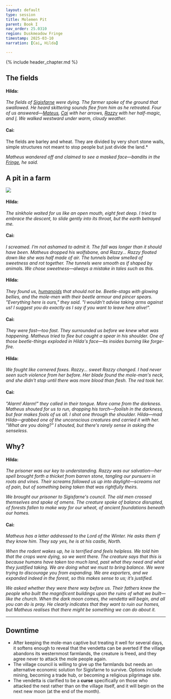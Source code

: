 ```yaml
---
layout: default
type: session
title: Molemen Pit
parent: Book I
nav_order: 25.0310
region: Duskmeadow Fringe
timestamp: 2025-03-10
narration: [Cai, Hilda]

---
```


{% include header_chapter.md %}

## The fields

#### Hilda:

*The fields of [Sigisfarne](../../directory/Sigisfarne/index.md) were dying. The farmer spoke of the ground that swallowed. He heard skittering sounds flee from him as he retreated. Four of us answered—[Mateus](../../directory/Sigisfarne/Mateus.md), [Cai](../../directory/Sigisfarne/Cai.md) with her arrows, [Razzy](../../directory/Sigisfarne/Razvan.md) with her half-magic, and [I](../../directory/Sigisfarne/Hilda.md). We walked westward under warm, cloudy weather.*

#### Cai:

The fields are barley and wheat. They are divided by very short stone walls, simple structures not meant to stop people but just divide the land.*

*Matheus wandered off and claimed to see a masked face—bandits in the [Fringe](../../directory/DuskmeadowFringe/index.md), he said.*

## A pit in a farm

![](https://i.imgur.com/UEzIyPv.png)

#### Hilda:

*The sinkhole waited for us like an open mouth, eight feet deep. I tried to embrace the descent, to slide gently into its throat, but the earth betrayed me.*

#### Cai:

*I screamed. I'm not ashamed to admit it. The fall was longer than it should have been. Matheus dropped his wolfsbane, and Razzy... Razzy floated down like she was half made of air. The tunnels below smelled of sweetness and rot together. The tunnels were smooth as if shaped by animals. We chose sweetness—always a mistake in tales such as this.*

#### Hilda:

*They found us, [humanoids](../../directory/DuskmeadowFringe/PiotChant.md) that should not be. Beetle-stags with glowing bellies, and the mole-men with their beetle armour and pincer spears. "Everything here is ours," they said. "I wouldn't advise taking arms against us! I suggest you do exactly as I say if you want to leave here alive!".*

#### Cai:

*They were fast—too fast. They surrounded us before we knew what was happening. Matheus tried to flee but caught a spear in his shoulder. One of those beetle-things exploded in Hilda's face—its insides burning like forge-fire.*

#### Hilda:

*We fought like cornered foxes. Razzy... sweet Razzy changed. I had never seen such violence from her before. Her blade found the mole-man's neck, and she didn't stop until there was more blood than flesh. The red took her.*

#### Cai:

*"Alarm! Alarm!" they called in their tongue. More came from the darkness. Matheus shouted for us to run, dropping his torch—foolish in the darkness, but fear makes fools of us all. I shot one through the shoulder. Hilda—mad Hilda—grabbed one of the unconscious creatures and carried it with her. "What are you doing?" I shouted, but there's rarely sense in asking the senseless.*

## Why?

#### Hilda:

*The prisoner was our key to understanding. Razzy was our salvation—her spell brought forth a thicket from barren stone, tangling our pursuers in roots and vines. Their screams followed us up into daylight—screams not of pain, but of something being taken that was rightfully theirs.*

*We brought our prisoner to Sigisfarne's council. The old men crossed themselves and spoke of omens. The creature spoke of balance disrupted, of forests fallen to make way for our wheat, of ancient foundations beneath our homes.*

#### Cai:

*Matheus has a letter addressed to the Lord of the Winter. He asks them if they know him. They say yes, he is at his castle, North.* 

*When the rodent wakes up, he is terrified and feels helpless. We told him that the crops were dying, so we went there. The creature says that this is because humans have taken too much land, past what they need and what they justified taking. We are doing what we must to bring balance. We were trying to discourage you from expanding. We are exporters, and we expanded indeed in the forest, so this makes sense to us; it’s justified.*

*We asked whether they were there way before us.* 
*Their fathers knew the people who built the magnificent buildings upon the ruins of what we built—like the church.* 
*When the dark moon comes, the vendetta will begin, and all you can do is pray. He clearly indicates that they want to ruin our homes, but Matheus realises that there might be something we can do about it.* 

---
## Downtime

- After keeping the mole-man captive but treating it well for several days, it softens enough to reveal that the vendetta can be averted if the village abandons its westernmost farmlands, the creature is freed, and they agree never to attack the mole people again.
- The village council is willing to give up the farmlands but needs an alternative economic solution for Sigisfarne to survive. Options include mining, becoming a trade hub, or becoming a religious pilgrimage site.
- The vendetta is clarified to be a **curse** specifically on those who attacked the nest rather than on the village itself, and it will begin on the next new moon (at the end of the month).
